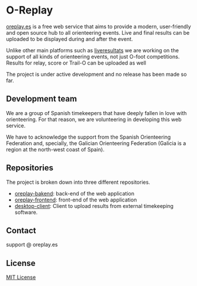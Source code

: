 # O-Replay

[oreplay.es](oreplay.es) is a free web service that aims to provide a modern, user-friendly and open source hub to all orienteering events. Live and final results can be uploaded to be displayed during and after the event.

Unlike other main platforms such as [liveresultats](https://liveresultat.orientering.se/) we are working on the support of all kinds of orienteering events, not just O-foot competitions. Results for relay, score or Trail-O can be uploaded as well

The project is under active development and no release has been made so far.

## Development team

We are a group of Spanish timekeepers that have deeply fallen in love with orienteering. For that reason, we are volunteering in developing this web service.

We have to acknowledge the support from the Spanish Orienteering Federation and, specially, the Galician Orienteering Federation (Galicia is a region at the north-west coast of Spain). 

## Repositories
The project is broken down into three different repositories.

- [oreplay-bakend](https://github.com/oreplay/oreplay-backend): back-end of the web application
- [oreplay-frontend](https://github.com/oreplay/oreplay-frontend): front-end of the web application
- [desktop-client](https://github.com/oreplay/desktop-client): Client to upload results from external timekeeping software.

## Contact
support @ oreplay.es

## License
[MIT License](https://opensource.org/license/mit)
